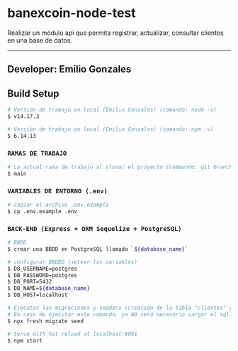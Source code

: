 # banexcoin-node-test
Realizar un módulo api que permita registrar, actualizar, consultar clientes en una base
de datos.

---
## Developer: Emilio Gonzales
## Build Setup
```bash
# Versión de trabajo en local (Emilio Gonzales) (comando: node -v)
$ v14.17.3

# Versión de trabajo en local (Emilio Gonzales) (comando: npm -v)
$ 6.14.13
```

### `RAMAS DE TRABAJO`
```bash
# La actual rama de trabajo al clonar el proyecto (commando: git branch)
$ main
```

### `VARIABLES DE ENTORNO (.env)`
```bash
# copiar el archivo .env.example
$ cp .env.example .env
```

### `BACK-END (Express + ORM Sequelize + PostgreSQL)`
```bash
# BBDD
$ crear una BBDD en PostgreSQL llamada `${database_name}`

# configurar BBDDD (setear las variables)
$ DB_USERNAME=postgres
$ DB_PASSWORD=postgres
$ DB_PORT=5432
$ DB_NAME=${database_name}
$ DB_HOST=localhost

# Ejecutar las migraciones y seeders (creación de la tabla "clientes" y generación de data falsa)
# En caso de ejecutar este comando, ya NO será necesario cargar el sql.
$ npx fresh migrate seed

# Serve with hot reload at localhost:8001
$ npm start
```